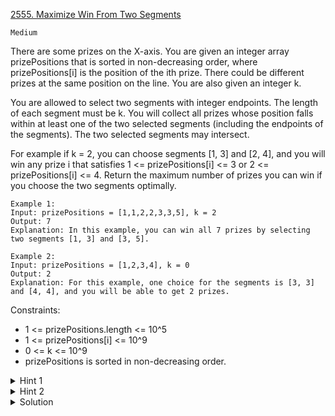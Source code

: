 [2555. Maximize Win From Two Segments](https://leetcode.com/problems/maximize-win-from-two-segments/description/)

`Medium`

There are some prizes on the X-axis. You are given an integer array prizePositions that is sorted in non-decreasing order, where prizePositions[i] is the position of the ith prize. There could be different prizes at the same position on the line. You are also given an integer k.

You are allowed to select two segments with integer endpoints. The length of each segment must be k. You will collect all prizes whose position falls within at least one of the two selected segments (including the endpoints of the segments). The two selected segments may intersect.

For example if k = 2, you can choose segments [1, 3] and [2, 4], and you will win any prize i that satisfies 1 <= prizePositions[i] <= 3 or 2 <= prizePositions[i] <= 4.
Return the maximum number of prizes you can win if you choose the two segments optimally.

```
Example 1:
Input: prizePositions = [1,1,2,2,3,3,5], k = 2
Output: 7
Explanation: In this example, you can win all 7 prizes by selecting two segments [1, 3] and [3, 5].

Example 2:
Input: prizePositions = [1,2,3,4], k = 0
Output: 2
Explanation: For this example, one choice for the segments is [3, 3] and [4, 4], and you will be able to get 2 prizes. 
```

Constraints:

- 1 <= prizePositions.length <= 10^5
- 1 <= prizePositions[i] <= 10^9
- 0 <= k <= 10^9
- prizePositions is sorted in non-decreasing order.

<details>
<summary>Hint 1</summary>

Try solving the problem for one interval.

</details>

<details>
<summary>Hint 2</summary>

Using the solution with one interval, how can you combine that with a second interval?

</details>

<details>
<summary>Solution</summary>

[Lee215](https://leetcode.com/problems/maximize-win-from-two-segments/solutions/3141449/java-c-python-dp-sliding-segment-o-n/)

Follow up
What if we want to solve Maximize Win From K Segments
We can solve it by this approach as well.
Simply increase one linear dp[i] to dp[k][i],
dp[k][i] means the maixmum we can in the first i elements with k segments.
</details>